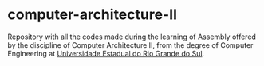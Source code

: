 # computer-architecture-II
 Repository with all the codes made during the learning of Assembly offered by the discipline of Computer Architecture II, from the degree of Computer Engineering at [Universidade Estadual do Rio Grande do Sul](https://www.uergs.edu.br/inicial).
